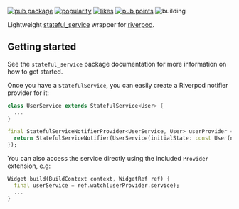 [![pub package](https://img.shields.io/pub/v/riverpod_stateful_service.svg?label=riverpod_stateful_service&color=blue)](https://pub.dev/packages/riverpod_stateful_service)
[![popularity](https://img.shields.io/pub/popularity/riverpod_stateful_service?logo=dart)](https://pub.dev/packages/riverpod_stateful_service/score)
[![likes](https://img.shields.io/pub/likes/riverpod_stateful_service?logo=dart)](https://pub.dev/packages/riverpod_stateful_service/score)
[![pub points](https://img.shields.io/pub/points/riverpod_stateful_service?logo=dart)](https://pub.dev/packages/riverpod_stateful_service/score)
![building](https://github.com/jonataslaw/get/workflows/build/badge.svg)


Lightweight [stateful_service](https://pub.dev/packages/stateful_service) wrapper for [riverpod](https://pub.dev/packages/riverpod).

## Getting started

See the `stateful_service` package documentation for more information on how to get started.

Once you have a `StatefulService`, you can easily create a Riverpod notifier provider for it:

```dart
class UserService extends StatefulService<User> {
  ...
}

final StatefulServiceNotifierProvider<UserService, User> userProvider = StatefulServiceNotifierProvider((ref) {
  return StatefulServiceNotifier(UserService(initialState: const User(name: 'John Doe')));
});
```

You can also access the service directly using the included `Provider` extension, e.g:

```dart
Widget build(BuildContext context, WidgetRef ref) {
  final userService = ref.watch(userProvider.service);
  ...
}
```
